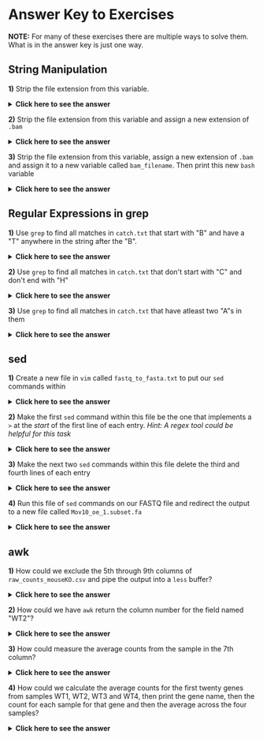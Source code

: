 # Answer Key to Exercises

**NOTE:** For many of these exercises there are multiple ways to solve them. What is in the answer key is just one way.

## String Manipulation

**1)** Strip the file extension from this variable.

<details>
  <summary><b>Click here to see the answer</b></summary>
  <pre>
  echo ${filepath%.sam}</pre>
</details>

**2)** Strip the file extension from this variable and assign a new extension of `.bam`

<details>
  <summary><b>Click here to see the answer</b></summary>
  <pre>
  echo ${filepath%.sam}.bam</pre>
</details>

**3)** Strip the file extension from this variable, assign a new extension of `.bam` and assign it to a new variable called `bam_filename`. Then print this new `bash` variable 

<details>
  <summary><b>Click here to see the answer</b></summary>
  <pre>
  bam_filename=`echo ${filepath%.sam}.bam`
  echo ${bam_filename}</pre>
</details>

## Regular Expressions in grep

**1)** Use `grep` to find all matches in `catch.txt` that start with "B" and have a "T" anywhere in the string after the "B".

<details>
  <summary><b>Click here to see the answer</b></summary>
  <pre>
  grep -E &quot;^B.*T.*&quot; catch.txt</pre>
</details>

**2)** Use `grep` to find all matches in `catch.txt` that don't start with "C" and don't end with "H"

<details>
  <summary><b>Click here to see the answer</b></summary>
  <pre>
  grep -E &quot;^[^C].*[^H]$&quot; catch.txt</pre>
</details>

**3)** Use `grep` to find all matches in `catch.txt` that have atleast two "A"s in them

<details>
  <summary><b>Click here to see the answer</b></summary>
  <pre>
  grep -E &quot;A.*A.*&quot; catch.txt</pre>
</details>

## sed

**1)** Create a new file in `vim` called `fastq_to_fasta.txt` to put our `sed` commands within 

<details>
  <summary><b>Click here to see the answer</b></summary>
  <pre>
  vim fastq_to_fasta.txt</pre>
</details>

**2)** Make the first `sed` command within this file be the one that implements a `>` at the *start* of the first line of each entry. *Hint: A regex tool could be helpful for this task*

<details>
  <summary><b>Click here to see the answer</b></summary>
  <pre>
  1~4 s/^/>/</pre>
</details>

**3)** Make the next two `sed` commands within this file delete the third and fourth lines of each entry

<details>
  <summary><b>Click here to see the answer</b></summary>
  <pre>
  3~4 d
  4~4 d</pre>
</details>

**4)** Run this file of `sed` commands on our FASTQ file and redirect the output to a new file called `Mov10_oe_1.subset.fa`

<details>
  <summary><b>Click here to see the answer</b></summary>
  <pre>
  sed -f fastq_to_fasta.txt Mov10_oe_1.subset.fq &gt; Mov10_oe_1.subset.fa</pre>
</details>

## awk

**1)** How could we exclude the 5th through 9th columns of `raw_counts_mouseKO.csv` and pipe the output into a `less` buffer?

<details>
  <summary><b>Click here to see the answer</b></summary>
  <pre>
  awk -F &#39;,&#39; &#39;{print $1,$2,$3,$4}&#39; raw_counts_mouseKO.csv | less</pre>
</details>

**2)** How could we have `awk` return the column number for the field named "WT2"?

<details>
  <summary><b>Click here to see the answer</b></summary>
  <pre>
  awk -F &#39;,&#39; &#39;NR=1 {for (i=1; i<=NF; i=i+1) {if ($i == &quot;WT2&quot;)  print i}}&#39; raw_counts_mouseKO.csv</pre>
</details>

**3)** How could measure the average counts from the sample in the 7th column?

<details>
  <summary><b>Click here to see the answer</b></summary>
  <pre>
  awk -F &#39;,&#39; &#39;NR>1 {sum=$7+sum} END {records=NR-1; print sum/records}&#39; raw_counts_mouseKO.csv</pre>
</details>

**4)** How could we calculate the average counts for the first twenty genes from samples WT1, WT2, WT3 and WT4, then print the gene name, then the count for each sample for that gene and then the average across the four samples?

<details>
  <summary><b>Click here to see the answer</b></summary>
  <pre>
  awk -F &#39;,&#39; &#39;NR>1 &amp;&amp; NR <= 21 {sum=$6+$7+$8+$9; print $1,$6,$7,$8,$9,sum/4}&#39; raw_counts_mouseKO.csv</pre>
</details>

